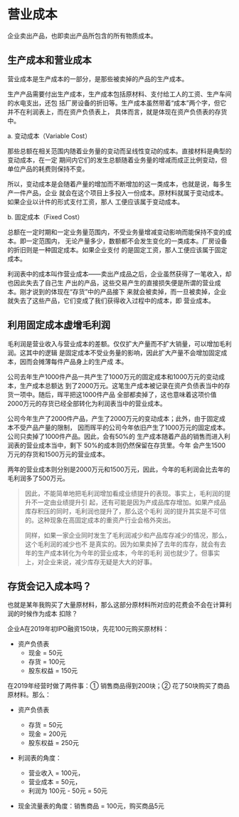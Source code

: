 # 营业成本

企业卖出产品，也即卖出产品所包含的所有物质成本。

## 生产成本和营业成本

营业成本是生产成本的一部分，是那些被卖掉的产品的生产成本。

生产产品需要付出生产成本，生产成本包括原材料、支付给工人的工资、生产车间的水电支出，还包
括厂房设备的折旧等。生产成本虽然带着“成本”两个字，但它并不在利润表上，而在资产负债表上，
具体而言，就是体现在资产负债表的存货中。

a. 变动成本（Variable Cost）

那些总额在相关范围内随着业务量的变动而呈线性变动的成本。直接材料是典型的变动成本，在一定
期间内它们的发生总额随着业务量的增减而成正比例变动，但单位产品的耗费则保持不变。

所以，变动成本是会随着产量的增加而不断增加的这一类成本，也就是说，每多生产一件产品，企业
就会在这个项目上多投入一份成本。原材料就属于变动成本。如果企业以计件的形式支付工资，那人
工便应该属于变动成本。

b. 固定成本（Fixed Cost）

总额在一定时期和一定业务量范围内，不受业务量增减变动影响而能保持不变的成本。即一定范围内，
无论产量多少，数额都不会发生变化的一类成本。厂房设备的折旧则是一种固定成本。如果企业支付
的是固定工资，那人工便应该属于固定成本。

利润表中的成本叫作营业成本——卖出产成品之后，企业虽然获得了一笔收入，却也因此失去了自己生
产出的产品，这些交易产生的直接损失便是所谓的营业成本。刚才说到的体现在“存货”中的产品接下
来就会被卖掉，而一旦被卖掉，企业就失去了这些产品，它们变成了我们获得收入过程中的成本，即
营业成本。

## 利用固定成本虚增毛利润

毛利润是营业收入与营业成本的差额。仅仅扩大产量而不扩大销量，可以增加毛利润。这其中的逻辑
是固定成本不受业务量的影响，因此扩大产量不会增加固定成本，因而会摊薄每件产品身上的生产成
本。

公司去年生产1000件产品一共产生了1000万元的固定成本和1000万元的变动成本，生产成本总额达
到了2000万元。这笔生产成本被记录在资产负债表当中的存货一项中。随后，晖平把这1000件产品
全部都卖掉了，这也意味着这项价值2000万元的存货已经全部转化为利润表当中的营业成本。

公司今年生产了2000件产品，产生了2000万元的变动成本；此外，由于固定成本不受产品产量的限制，
因而晖平的公司今年依旧产生了1000万元的固定成本。公司只卖掉了1000件产品。因此，会有50%的
生产成本随着产品的销售而进入利润表的营业成本当中，剩下 50%的成本则仍然保留在存货里。今年
会产生1500万元的存货和1500万元的营业成本。

两年的营业成本则分别是2000万元和1500万元，因此，今年的毛利润会比去年的毛利润多了500万元。

> 因此，不能简单地把毛利润增加看成业绩提升的表现。事实上，毛利润的提升不一定由业绩提升引
起，还有可能是因为产成品库存增加。如果产成品库存积压的同时，毛利润也提升了，那么这个毛利
润的提升其实是不可信的。这种现象在高固定成本的重资产行业会格外突出。
>
> 同样，如果一家企业同时发生了毛利润减少和产品库存减少的情况，那么，这个毛利润的减少也不
是真实的。因为如果卖掉了去年的库存，就会有去年的生产成本转化为今年的营业成本，今年的毛利
润也就少了。但事实上，对企业来说，减少库存无疑是大大的好事。

## 存货会记入成本吗？

也就是某年我购买了大量原材料，那么这部分原材料所对应的花费会不会在计算利润的时候作为成本
扣除？

企业A在2019年初IPO融资150块，先花100元购买原材料：

- 资产负债表
  - 现金 = 50元
  - 存货 = 100元
  - 股东权益 = 150元

在2019年经营时做了两件事：① 销售商品得到200块；② 花了50块购买了商品原材料。那么：

- 资产负债表
  - 存货 = 50元
  - 现金 = 200元
  - 股东权益 = 250元
  
- 利润表的角度：
  - 营业收入 = 100元，
  - 营业成本 = 50元，
  - 利润为 100元 - 50元 = 50元
- 现金流量表的角度：销售商品 = 100元，购买商品5元

